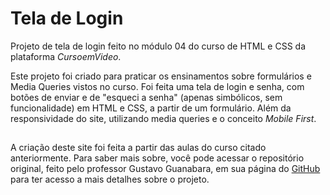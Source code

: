 # Tela de Login

 Projeto de tela de login feito no módulo 04 do curso de HTML e CSS da plataforma _CursoemVideo_.
 
 Este projeto foi criado para praticar os ensinamentos sobre formulários e Media Queries vistos no curso. Foi feita uma tela de login e senha, com botões de enviar e de "esqueci a senha" (apenas simbólicos, sem funcionalidade) em HTML e CSS, a partir de um formulário. Além da responsividade do site, utilizando media queries e o conceito _Mobile First_.
 
 ##

A criação deste site foi feita a partir das aulas do curso citado anteriormente. Para saber mais sobre, você pode acessar o repositório original, feito pelo professor Gustavo Guanabara, em sua página do [GitHub](https://github.com/gustavoguanabara) para ter acesso a mais detalhes sobre o projeto.
